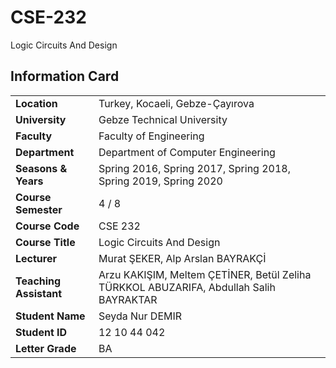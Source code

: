 # CSE-232
Logic Circuits And Design

## Information Card
| | |
| --- | --- |
| **Location** | Turkey, Kocaeli, Gebze-Çayırova |
| **University** | Gebze Technical University |
| **Faculty** | Faculty of Engineering |
| **Department** | Department of Computer Engineering |
| **Seasons & Years** | Spring 2016, Spring 2017, Spring 2018, Spring 2019, Spring 2020 |
| **Course Semester** | 4 / 8 |
| **Course Code** | CSE 232 |
| **Course Title** | Logic Circuits And Design |
| **Lecturer** | Murat ŞEKER, Alp Arslan BAYRAKÇİ |
| **Teaching Assistant** |  Arzu KAKIŞIM, Meltem ÇETİNER, Betül Zeliha TÜRKKOL ABUZARIFA, Abdullah Salih BAYRAKTAR |
| **Student Name** | Seyda Nur DEMIR |
| **Student ID** | 12 10 44 042 |
| **Letter Grade** | BA |
